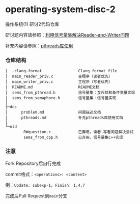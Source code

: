 # operating-system-disc-2
操作系统(1) 研讨2代码仓库

研讨题内容请参照：[利用信号量集解决Reader-and-Writer问题](doc/problem.md)

补充内容请参照：[pthreads库使用](doc/pthreads.md)

### 仓库结构

```
│  .clang-format                Clang format file
│  main_reader_priv.c           主程序（读者优先）
│  main_writer_priv.c           主程序（写者优先）
│  README.md                    README文档
│  sems_from_pthread.h          信号量集：互斥锁和条件变量实现
│  sems_from_semaphore.h        信号量集：信号量实现
│
├─doc
│      problem.md               问题描述文档
│      pthreads.md              补充pthreads库使用文档
│
└─old
        RWquestion.c            已弃用，读者-写者问题解决尝试
        sems_from_cpp.h         已弃用，信号量集C++实现
```

### 注意

Fork Repository后自行完成

commit格式：`<operations>: <content>`

例：`Update: subexp-1`，`Finish: 1,4,7`

完成后Pull Request到`main`分支
